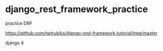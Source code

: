 # django_rest_framework_practice
practice DRF


https://github.com/twtrubiks/django-rest-framework-tutorial/tree/master      

django 4
